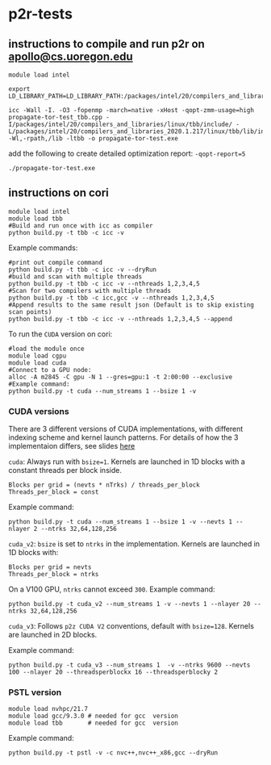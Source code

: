 # p2r-tests

## instructions to compile and run p2r on apollo@cs.uoregon.edu

```
module load intel

export LD_LIBRARY_PATH=LD_LIBRARY_PATH:/packages/intel/20/compilers_and_libraries_2020.1.217/linux/tbb/lib/intel64_lin/gcc4.8/

icc -Wall -I. -O3 -fopenmp -march=native -xHost -qopt-zmm-usage=high propagate-tor-test_tbb.cpp -I/packages/intel/20/compilers_and_libraries/linux/tbb/include/ -L/packages/intel/20/compilers_and_libraries_2020.1.217/linux/tbb/lib/intel64_lin/gcc4.8/ -Wl,-rpath,/lib -ltbb -o propagate-tor-test.exe
```

add the following to create detailed optimization report: `-qopt-report=5`

```./propagate-tor-test.exe```


## instructions on cori
```
module load intel
module load tbb
#Build and run once with icc as compiler
python build.py -t tbb -c icc -v
```
Example commands:
```
#print out compile command
python build.py -t tbb -c icc -v --dryRun
#build and scan with multiple threads
python build.py -t tbb -c icc -v --nthreads 1,2,3,4,5
#Scan for two compilers with multiple threads
python build.py -t tbb -c icc,gcc -v --nthreads 1,2,3,4,5
#Append results to the same result json (Default is to skip existing scan points)
python build.py -t tbb -c icc -v --nthreads 1,2,3,4,5 --append
```
To run the `CUDA` version on cori:
```
#load the module once
module load cgpu
module load cuda
#Connect to a GPU node:
alloc -A m2845 -C gpu -N 1 --gres=gpu:1 -t 2:00:00 --exclusive
#Example command:
python build.py -t cuda --num_streams 1 --bsize 1 -v
```

### CUDA versions

There are 3 different versions of CUDA implementations, with different indexing scheme and kernel launch patterns.
For details of how the 3 implementaion differs, see slides [here](https://github.com/kakwok/p2r-tests/blob/main/slides/p2z-slides_mar30.pdf)

`cuda`: Always run with `bsize=1`. Kernels are launched in 1D blocks with a constant threads per block inside. 
```
Blocks per grid = (nevts * nTrks) / threads_per_block 
Threads_per_block = const
```
Example command:
```
python build.py -t cuda --num_streams 1 --bsize 1 -v --nevts 1 --nlayer 2 --ntrks 32,64,128,256
```

`cuda_v2`: `bsize` is set to `ntrks` in the implementation. Kernels are launched in 1D blocks with: 
```
Blocks per grid = nevts  
Threads_per_block = ntrks 
```
On a V100 GPU, `ntrks` cannot exceed `300`. Example command:
```
python build.py -t cuda_v2 --num_streams 1 -v --nevts 1 --nlayer 20 --ntrks 32,64,128,256
```

`cuda_v3`: Follows `p2z CUDA V2` conventions, default with `bsize=128`. Kernels are launched in 2D blocks.

Example command:
```
python build.py -t cuda_v3 --num_streams 1  -v --ntrks 9600 --nevts 100 --nlayer 20 --threadsperblockx 16 --threadsperblocky 2
```
### PSTL version

```
module load nvhpc/21.7
module load gcc/9.3.0 # needed for gcc  version
module load tbb       # needed for gcc  version
``` 

Example command:
```
python build.py -t pstl -v -c nvc++,nvc++_x86,gcc --dryRun
```
